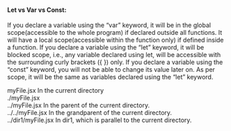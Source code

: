 #### Let vs Var vs Const: </br>
If you declare a variable using the “var” keyword, it will be in the global scope(accessible to the whole program) if declared outside all functions. It will have a local scope(accessible within the function only) if defined inside a function.
If you declare a variable using the “let” keyword, it will be blocked scope, i.e., any variable declared using let, will be accessible with the surrounding curly brackets ({ }) only.
If you declare a variable using the “const” keyword, you will not be able to change its value later on. As per scope, it will be the same as variables declared using the “let” keyword.

myFile.jsx	In the current directory </br>
./myFile.jsx	 </br>
../myFile.jsx	In the parent of the current directory. </br>
../../myFile.jsx	In the grandparent of the current directory. </br>
../dir1/myFile.jsx	In dir1, which is parallel to the current directory. </br>
